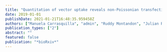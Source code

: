 ```yaml
---
title: "Quantitation of vector uptake reveals non-Poissonian transfection dynamics in Plasmodium falciparum"
date: 2019-01-01
publishDate: 2021-01-21T16:48:35.959458Z
authors: ["Manuela Carrasquilla", "admin", "Ruddy Montandon", "Julian Rayner", "Alena Pance", "Marcus Lee"]
publication_types: ["2"]
abstract: ""
featured: false
publication: "*bioRxiv*"
---
```



